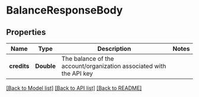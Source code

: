 # BalanceResponseBody

## Properties
Name | Type | Description | Notes
------------ | ------------- | ------------- | -------------
**credits** | **Double** | The balance of the account/organization associated with the API key | 

[[Back to Model list]](../README.md#documentation-for-models) [[Back to API list]](../README.md#documentation-for-api-endpoints) [[Back to README]](../README.md)



